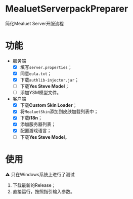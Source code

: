 # MealuetServerpackPreparer
简化Mealuet Server开服流程

# 功能  
- 服务端
  - [x] 填写`server.properties`；
  - [x] 同意`eula.txt`；
  - [x] 下载`authlib-injector.jar`；
  - [ ] 下载**Yes Steve Model**；
  - [ ] 添加YSM模型文件。
- 客户端
  - [x] 下载**Custom Skin Loader**；
  - [x] 将`MealuetSkin`添加到皮肤加载列表中；
  - [x] 下载**i18n**；
  - [x] 添加服务器列表；
  - [x] 配置游戏语言；
  - [ ] 下载**Yes Steve Model**。

# 使用  
⚠ 只在Windows系统上进行了测试  
1. 下载最新的Release；
2. 直接运行，按照指引输入参数。
